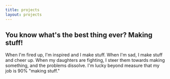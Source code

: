```yaml
---
title: projects
layout: projects
---
```

<section class="well well-transparent">
<h2 class="page-header">You know what's the best thing ever? Making stuff!</h2>
</section>
<p class="well well-transparent">
When I'm fired up, I'm inspired and I make stuff. When I'm sad, I make stuff and cheer up. 
When my daughters are fighting, I steer them towards making something, and the problems dissolve. 
I'm lucky beyond measure that my job is 90% "making stuff."		
</p>